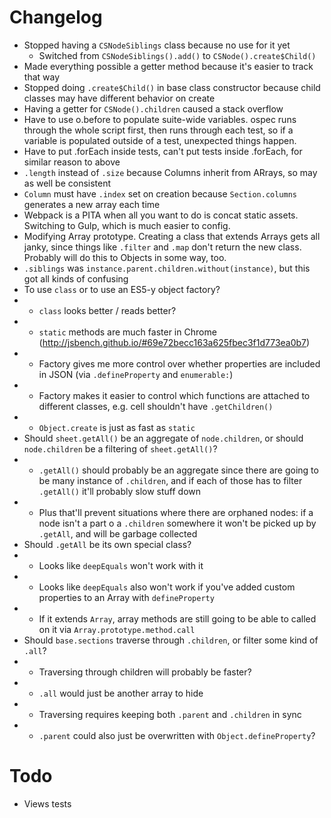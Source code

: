 # Changelog

- Stopped having a `CSNodeSiblings` class because no use for it yet
	- Switched from `CSNodeSiblings().add()` to `CSNode().create$Child()`
- Made everything possible a getter method because it's easier to track that way
- Stopped doing `.create$Child()` in base class constructor because child classes may have different behavior on create
- Having a getter for `CSNode().children` caused a stack overflow
- Have to use o.before to populate suite-wide variables. ospec runs through the whole script first, then runs through each test, so if a variable is populated outside of a test, unexpected things happen.
- Have to put .forEach inside tests, can't put tests inside .forEach, for similar reason to above
- `.length` instead of `.size` because Columns inherit from ARrays, so may as well be consistent
- `Column` must have `.index` set on creation because `Section.columns` generates a new array each time
- Webpack is a PITA when all you want to do is concat static assets. Switching to Gulp, which is much easier to config.
- Modifying Array prototype. Creating a class that extends Arrays gets all janky, since things like `.filter` and `.map` don't return the new class. Probably will do this to Objects in some way, too.
- `.siblings` was `instance.parent.children.without(instance)`, but this got all kinds of confusing
- To use `class` or to use an ES5-y object factory?
- - `class` looks better / reads better?
- - `static` methods are much faster in Chrome (http://jsbench.github.io/#69e72becc163a625fbec3f1d773ea0b7)
- - Factory gives me more control over whether properties are included in JSON (via `.defineProperty` and `enumerable:`)
- - Factory makes it easier to control which functions are attached to different classes, e.g. cell shouldn't have `.getChildren()`
- - `Object.create` is just as fast as `static`
- Should `sheet.getAll()` be an aggregate of `node.children`, or should `node.children` be a filtering of `sheet.getAll()`?
- - `.getAll()` should probably be an aggregate since there are going to be many instance of `.children`, and if each of those has to filter `.getAll()` it'll probably slow stuff down
- - Plus that'll prevent situations where there are orphaned nodes: if a node isn't a part o a `.children` somewhere it won't be picked up by `.getAll`, and will be garbage collected
- Should `.getAll` be its own special class?
- - Looks like `deepEquals` won't work with it
- - Looks like `deepEquals` also won't work if you've added custom properties to an Array with `defineProperty`
- - If it extends `Array`, array methods are still going to be able to called on it via `Array.prototype.method.call`
- Should `base.sections` traverse through `.children`, or filter some kind of `.all`?
- - Traversing through children will probably be faster?
- - `.all` would just be another array to hide
- - Traversing requires keeping both `.parent` and `.children` in sync
- - `.parent` could also just be overwritten with `Object.defineProperty`?

# Todo
- Views tests
